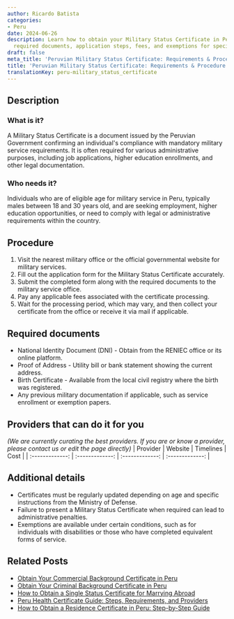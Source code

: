 ```yaml
---
author: Ricardo Batista
categories:
- Peru
date: 2024-06-26
description: Learn how to obtain your Military Status Certificate in Peru, including
  required documents, application steps, fees, and exemptions for specific conditions.
draft: false
meta_title: 'Peruvian Military Status Certificate: Requirements & Procedure'
title: 'Peruvian Military Status Certificate: Requirements & Procedure'
translationKey: peru-military_status_certificate
---
```



## Description
### What is it?
A Military Status Certificate is a document issued by the Peruvian Government confirming an individual's compliance with mandatory military service requirements. It is often required for various administrative purposes, including job applications, higher education enrollments, and other legal documentation.

### Who needs it?
Individuals who are of eligible age for military service in Peru, typically males between 18 and 30 years old, and are seeking employment, higher education opportunities, or need to comply with legal or administrative requirements within the country.

## Procedure

1. Visit the nearest military office or the official governmental website for military services.
2. Fill out the application form for the Military Status Certificate accurately.
3. Submit the completed form along with the required documents to the military service office.
4. Pay any applicable fees associated with the certificate processing.
5. Wait for the processing period, which may vary, and then collect your certificate from the office or receive it via mail if applicable.


## Required documents

- National Identity Document (DNI) - Obtain from the RENIEC office or its online platform.
- Proof of Address - Utility bill or bank statement showing the current address.
- Birth Certificate - Available from the local civil registry where the birth was registered.
- Any previous military documentation if applicable, such as service enrollment or exemption papers.


## Providers that can do it for you
_(We are currently curating the best providers. If you are or know a provider, please contact us or edit the page directly)_
| Provider        |     Website     |     Timelines    |       Cost      |
| :-------------: | :-------------: |  :-------------: | :-------------: |

## Additional details

- Certificates must be regularly updated depending on age and specific instructions from the Ministry of Defense.
- Failure to present a Military Status Certificate when required can lead to administrative penalties.
- Exemptions are available under certain conditions, such as for individuals with disabilities or those who have completed equivalent forms of service.




## Related Posts

- [Obtain Your Commercial Background Certificate in Peru](https://tramitit.com/guides/peru/commercial_background_certificate/)
- [Obtain Your Criminal Background Certificate in Peru](https://tramitit.com/guides/peru/criminal_background_certificate/)
- [How to Obtain a Single Status Certificate for Marrying Abroad](https://tramitit.com/guides/peru/single_status_certificate/)
- [Peru Health Certificate Guide: Steps, Requirements, and Providers](https://tramitit.com/guides/peru/health_certificate/)
- [How to Obtain a Residence Certificate in Peru: Step-by-Step Guide](https://tramitit.com/guides/peru/residence_certificate/)